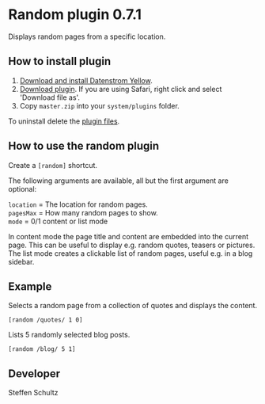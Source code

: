 Random plugin 0.7.1
===================
Displays random pages from a specific location. 

## How to install plugin

1. [Download and install Datenstrom Yellow](https://github.com/datenstrom/yellow/).
2. [Download plugin](https://github.com/schulle4u/yellow-plugin-random/archive/master.zip). If you are using Safari, right click and select 'Download file as'.
3. Copy `master.zip` into your `system/plugins` folder.

To uninstall delete the [plugin files](update.ini).

## How to use the random plugin

Create a `[random]` shortcut. 

The following arguments are available, all but the first argument are optional:

`location` = The location for random pages.  
`pagesMax` = How many random pages to show.  
`mode` = 0/1 content or list mode

In content mode the page title and content are embedded into the current page. This can be useful to display e.g. random quotes, teasers or pictures.  
The list mode creates a clickable list of random pages, useful e.g. in a blog sidebar. 

## Example

Selects a random page from a collection of quotes and displays the content. 

`[random /quotes/ 1 0]`

Lists 5 randomly selected blog posts. 

`[random /blog/ 5 1]`

## Developer

Steffen Schultz
